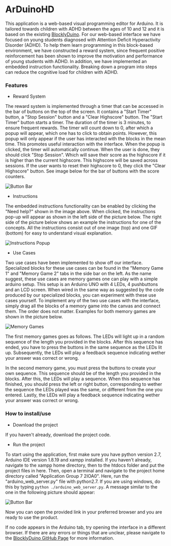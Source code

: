
# ArDuinoHD

This application is a web-based visual programming editor for Arduino. It is tailored towards children with ADHD between the ages of 10 and 12 and it is based on the existing [BlocklyDuino](https://github.com/BlocklyDuino/BlocklyDuino).
For our web-based interface we have focused on young students diagnosed with Attention Deficit Hyperactivity Disorder (ADHD). To help them learn programming in this block-based environment, we have constructed a reward system, since frequent positive reinforcement has been shown to improve the motivation and performance of young students with ADHD. In addition, we have implemented an embedded instruction functionality. Breaking down a program into steps can reduce the cognitive load for children with ADHD.

### Features

* Reward System

The reward system is implemented through a timer that can be accessed in the bar of buttons on the top of the screen. It contains a "Start Timer" button, a "Stop Session" button and a "Clear Highscore" button. The "Start Timer" button starts a timer. The duration of the timer is 3 minutes, to ensure frequent rewards. The timer will count down to 0, after which a popup will appear, which one has to click to obtain points. However, this popup will only appear if the user has interacted with the blocks in the mean time. This promotes useful interaction with the interface. When the popup is clicked, the timer will automatically continue. When the user is done, they should click "Stop Session". Which will save their score as the highscore if it is higher than the current highscore. This highscore will be saved across sessions. If the user wants to reset their highscore to 0, they click the "Clear Highscore" button. See image below for the bar of buttons with the score counters.

![Button Bar](https://i.ibb.co/JFNmVmG/image-2024-06-20-093840211.png "Button Bar")

* Instructions

The embedded instructions functionality can be enabled by clicking the "Need help?" shown in the image above. When clicked, the instructions pop-up will appear as shown in the left side of the picture below. The right side of the picture below shows an example the instructions for one of the concepts. All the instructions consist out of one image (top) and one GIF (bottom) for easy to understand visual explanation. 

![Instructions Popup](https://i.ibb.co/s5FQcPY/image.png "Instructions Pop-Up")



* Use Cases

Two use cases have been implemented to show off our interface. Specialized blocks for these use cases can be found in the "Memory Game 1" and "Memory Game 2" tabs in the side bar on the left. As the name suggest, these use cases are memory games one can play with a simple arduino setup. This setup is an Arduino UNO with 4 LEDs, 4 pushbuttons and an LCD screen. When wired in the same way as suggested by the code produced by our specialized blocks, you can experiment with these use cases yourself. To implement any of the two use cases with the interface, simply drag all the blocks of a memory game into the canvas and connect them. The order does not matter. Examples for both memory games are shown in the picture below.

![Memory Games](https://i.ibb.co/X56LSqN/image.png "Memory Games")

The first memory games goes as follows. The LEDs will light up in a random sequence of the length you provided in the blocks. After this sequence has ended, you have to press the buttons in the same sequence as the LEDs lit up. Subsequently, the LEDs will play a feedback sequence indicating wether your answer was correct or wrong.

In the second memory game, you must press the buttons to create your own sequence. This sequence should be of the length you provided in the blocks. After this, the LEDs will play a sequence. When this sequence has finished, you should press the left or right button, corresponding to wether the sequence the LEDs played was the same, or different from the one you entered. Lastly, the LEDs will play a feedback sequence indicating wether your answer was correct or wrong.

### How to install/use

* Download the project

If you haven't already, download the project code.

* Run the project

To start using the application, first make sure you have python version 2.7, Arduino IDE version 1.8.19 and xampp installed. If you haven't already, navigate to the xampp home directory, then to the htdocs folder and put the project files in here. Then, open a terminal and navigate to the project home directory called "Application Group 7 2IOA0". Here, run the "arduino_web_server.py" file with python2.7. If you are using windows, do this by typing `python ./arduino_web_server.py`. A message similar to the one in the following picture should appear:

![Button Bar](https://i.ibb.co/VVg5tQG/Screenshot-2024-05-24-093650.png "Button Bar")

Now you can open the provided link in your preferred browser and you are ready to use the product.

If no code appears in the Arduino tab, try opening the interface in a different browser.
If there are any errors or things that are unclear, please navigate to the [BlocklyDuino GitHub Page](https://github.com/BlocklyDuino/BlocklyDuino) for more information.